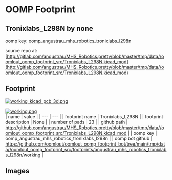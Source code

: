 # OOMP Footprint  
## Tronixlabs_L298N  by none  
  
oomp key: oomp_angustrau_mhs_robotics_tronixlabs_l298n  
  
source repo at: [http://gitlab.com/angustrau/MHS_Robotics.pretty/blob/master/tmp/data//oomlout_oomp_footprint_src/Tronixlabs_L298N.kicad_mod](http://gitlab.com/angustrau/MHS_Robotics.pretty/blob/master/tmp/data//oomlout_oomp_footprint_src/Tronixlabs_L298N.kicad_mod)  
## Footprint  
  
[![working_kicad_pcb_3d.png](working_kicad_pcb_3d_600.png)](working_kicad_pcb_3d.png)  
  
[![working.png](working_600.png)](working.png)  
| name | value | 
| --- | --- | 
| footprint name | Tronixlabs_L298N | 
| footprint description | None | 
| number of pads | 23 | 
| github path | http://github.com/angustrau/MHS_Robotics.pretty/blob/master/tmp/data//oomlout_oomp_footprint_src/Tronixlabs_L298N.kicad_mod | 
| oomp key | oomp_angustrau_mhs_robotics_tronixlabs_l298n | 
| oomp bot github | https://github.com/oomlout/oomlout_oomp_footprint_bot/tree/main/tmp/data//oomlout_oomp_footprint_src/footprints/angustrau_mhs_robotics_tronixlabs_l298n/working | 
## Images  
